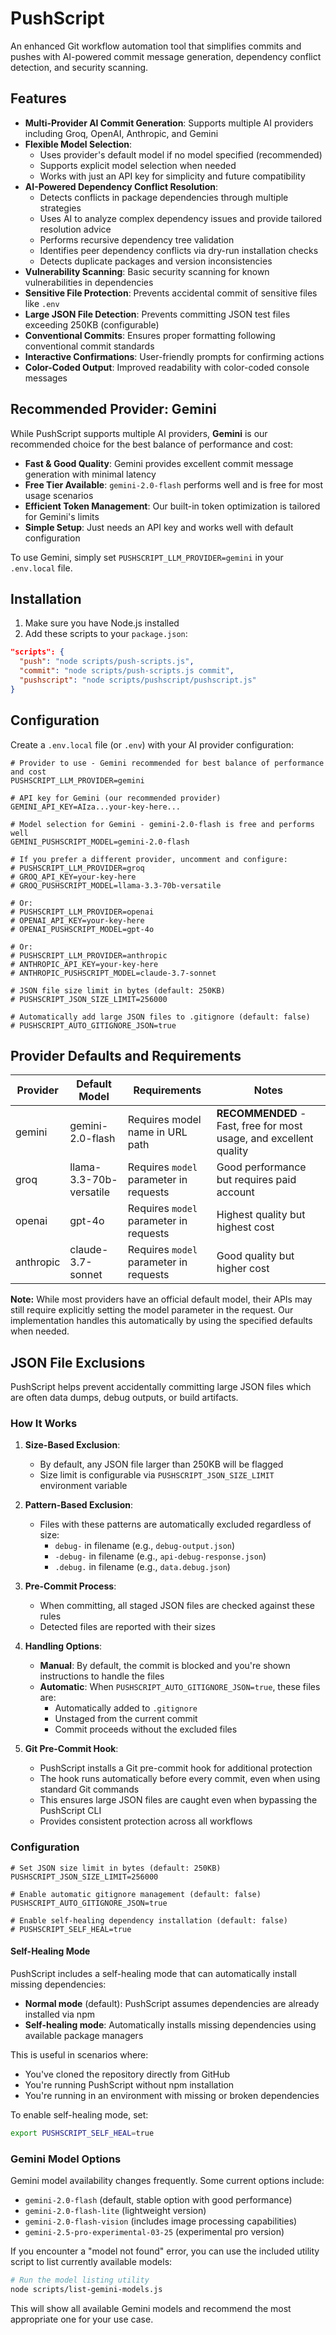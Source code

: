 # PushScript

An enhanced Git workflow automation tool that simplifies commits and pushes with AI-powered commit message generation, dependency conflict detection, and security scanning.

## Features

- **Multi-Provider AI Commit Generation**: Supports multiple AI providers including Groq, OpenAI, Anthropic, and Gemini
- **Flexible Model Selection**: 
  - Uses provider's default model if no model specified (recommended)
  - Supports explicit model selection when needed
  - Works with just an API key for simplicity and future compatibility
- **AI-Powered Dependency Conflict Resolution**: 
  - Detects conflicts in package dependencies through multiple strategies
  - Uses AI to analyze complex dependency issues and provide tailored resolution advice
  - Performs recursive dependency tree validation
  - Identifies peer dependency conflicts via dry-run installation checks
  - Detects duplicate packages and version inconsistencies
- **Vulnerability Scanning**: Basic security scanning for known vulnerabilities in dependencies
- **Sensitive File Protection**: Prevents accidental commit of sensitive files like `.env`
- **Large JSON File Detection**: Prevents committing JSON test files exceeding 250KB (configurable)
- **Conventional Commits**: Ensures proper formatting following conventional commit standards
- **Interactive Confirmations**: User-friendly prompts for confirming actions
- **Color-Coded Output**: Improved readability with color-coded console messages

## Recommended Provider: Gemini

While PushScript supports multiple AI providers, **Gemini** is our recommended choice for the best balance of performance and cost:

- **Fast & Good Quality**: Gemini provides excellent commit message generation with minimal latency
- **Free Tier Available**: `gemini-2.0-flash` performs well and is free for most usage scenarios
- **Efficient Token Management**: Our built-in token optimization is tailored for Gemini's limits
- **Simple Setup**: Just needs an API key and works well with default configuration

To use Gemini, simply set `PUSHSCRIPT_LLM_PROVIDER=gemini` in your `.env.local` file.

## Installation

1. Make sure you have Node.js installed
2. Add these scripts to your `package.json`:

```json
"scripts": {
  "push": "node scripts/push-scripts.js",
  "commit": "node scripts/push-scripts.js commit",
  "pushscript": "node scripts/pushscript/pushscript.js"
}
```

## Configuration

Create a `.env.local` file (or `.env`) with your AI provider configuration:

```
# Provider to use - Gemini recommended for best balance of performance and cost
PUSHSCRIPT_LLM_PROVIDER=gemini

# API key for Gemini (our recommended provider)
GEMINI_API_KEY=AIza...your-key-here...

# Model selection for Gemini - gemini-2.0-flash is free and performs well
GEMINI_PUSHSCRIPT_MODEL=gemini-2.0-flash

# If you prefer a different provider, uncomment and configure:
# PUSHSCRIPT_LLM_PROVIDER=groq
# GROQ_API_KEY=your-key-here
# GROQ_PUSHSCRIPT_MODEL=llama-3.3-70b-versatile

# Or:
# PUSHSCRIPT_LLM_PROVIDER=openai
# OPENAI_API_KEY=your-key-here
# OPENAI_PUSHSCRIPT_MODEL=gpt-4o

# Or:
# PUSHSCRIPT_LLM_PROVIDER=anthropic
# ANTHROPIC_API_KEY=your-key-here
# ANTHROPIC_PUSHSCRIPT_MODEL=claude-3.7-sonnet

# JSON file size limit in bytes (default: 250KB)
# PUSHSCRIPT_JSON_SIZE_LIMIT=256000

# Automatically add large JSON files to .gitignore (default: false)
# PUSHSCRIPT_AUTO_GITIGNORE_JSON=true
```

## Provider Defaults and Requirements

| Provider | Default Model | Requirements | Notes |
|----------|---------------|-------------|-------|
| gemini | gemini-2.0-flash | Requires model name in URL path | **RECOMMENDED** - Fast, free for most usage, and excellent quality |
| groq | llama-3.3-70b-versatile | Requires `model` parameter in requests | Good performance but requires paid account |
| openai | gpt-4o | Requires `model` parameter in requests | Highest quality but highest cost |
| anthropic | claude-3.7-sonnet | Requires `model` parameter in requests | Good quality but higher cost |

**Note:** While most providers have an official default model, their APIs may still require explicitly setting the model parameter in the request. Our implementation handles this automatically by using the specified defaults when needed.

## JSON File Exclusions

PushScript helps prevent accidentally committing large JSON files which are often data dumps, debug outputs, or build artifacts.

### How It Works

1. **Size-Based Exclusion**:
   - By default, any JSON file larger than 250KB will be flagged
   - Size limit is configurable via `PUSHSCRIPT_JSON_SIZE_LIMIT` environment variable

2. **Pattern-Based Exclusion**:
   - Files with these patterns are automatically excluded regardless of size:
     - `debug-` in filename (e.g., `debug-output.json`)
     - `-debug-` in filename (e.g., `api-debug-response.json`)
     - `.debug.` in filename (e.g., `data.debug.json`)

3. **Pre-Commit Process**:
   - When committing, all staged JSON files are checked against these rules
   - Detected files are reported with their sizes

4. **Handling Options**:
   - **Manual**: By default, the commit is blocked and you're shown instructions to handle the files
   - **Automatic**: When `PUSHSCRIPT_AUTO_GITIGNORE_JSON=true`, these files are:
     - Automatically added to `.gitignore`
     - Unstaged from the current commit
     - Commit proceeds without the excluded files

5. **Git Pre-Commit Hook**:
   - PushScript installs a Git pre-commit hook for additional protection
   - The hook runs automatically before every commit, even when using standard Git commands
   - This ensures large JSON files are caught even when bypassing the PushScript CLI
   - Provides consistent protection across all workflows

### Configuration

```
# Set JSON size limit in bytes (default: 250KB)
PUSHSCRIPT_JSON_SIZE_LIMIT=256000

# Enable automatic gitignore management (default: false)
PUSHSCRIPT_AUTO_GITIGNORE_JSON=true

# Enable self-healing dependency installation (default: false)
# PUSHSCRIPT_SELF_HEAL=true
```

#### Self-Healing Mode

PushScript includes a self-healing mode that can automatically install missing dependencies:

- **Normal mode** (default): PushScript assumes dependencies are already installed via npm
- **Self-healing mode**: Automatically installs missing dependencies using available package managers

This is useful in scenarios where:
- You've cloned the repository directly from GitHub
- You're running PushScript without npm installation
- You're running in an environment with missing or broken dependencies

To enable self-healing mode, set:
```bash
export PUSHSCRIPT_SELF_HEAL=true
```

### Gemini Model Options

Gemini model availability changes frequently. Some current options include:
- `gemini-2.0-flash` (default, stable option with good performance)
- `gemini-2.0-flash-lite` (lightweight version)
- `gemini-2.0-flash-vision` (includes image processing capabilities)
- `gemini-2.5-pro-experimental-03-25` (experimental pro version)

If you encounter a "model not found" error, you can use the included utility script to list currently available models:

```bash
# Run the model listing utility
node scripts/list-gemini-models.js
```

This will show all available Gemini models and recommend the most appropriate one for your use case.